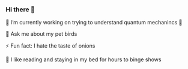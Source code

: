 ### Hi there 👋



 🔭 I’m currently working on trying to understand quantum mechanincs :exploding_head:
 
💬 Ask me about my pet birds 

⚡ Fun fact: I hate the taste of onions

:cherry_blossom: I like reading and staying in my bed for hours to binge shows
